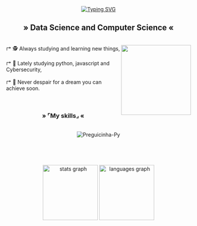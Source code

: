 <div align="center">
  <a href="https://git.io/typing-svg">
    <img src="https://readme-typing-svg.demolab.com?font=Playwrite+Deutschland+Grundschrift&pause=1000&color=BB0000&background=B91EFF00&center=true&vCenter=true&width=435&lines=%E2%9C%A6+Welcome+To+My+Profile!+%E2%9C%A6;%C2%BB+Hi+Guys!+%C2%AB" alt="Typing SVG" /></a>
</div>

<h2 align=center>» Data Science and Computer Science «</h2><br>

<img align="right" alt="" height="190px" src="./src">

<div align="left">
↱ 🕵️ Always studying and learning new things,<br><br>
↱ 📍 Lately studying python, javascript and Cybersecurity,<br><br>
↱ 🎈 Never despair for a dream you can achieve soon.<br>
</div><br>

#

<h3 align=center>» ⌜My skills⌟ «</h3>
<div style="text-align: center;" align="center"><br>
<img align="center" alt="Preguicinha-Py" src="https://skillicons.dev/icons?i=js,py,linux,kali,java,git,sql,django,BI ">
</div><br><br>

#

<div style="text-align: center;" align="center">
  <img src="https://github-readme-stats.vercel.app/api?username=LucasOMestredosmagos&hide_title=false&hide_rank=false&show_icons=true&include_all_commits=true&count_private=true&disable_animations=false&theme=dracula&locale=en&hide_border=false&order=1" height="150" alt="stats graph"/>
  <img src="https://github-readme-stats.vercel.app/api/top-langs?username=LucasOMestredosmagos&locale=en&hide_title=false&layout=compact&card_width=320&langs_count=5&theme=dracula&hide_border=false&order=2" height="150" alt="languages graph"/>
</div>

#
  
